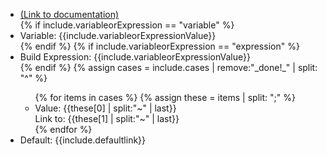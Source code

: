 <ul>
<li><a href="https://help.webex.com/en-us/article/n5595zd/Webex-Contact-Center-Setup-and-Administration-Guide#Cisco_Generic_Topic.dita_5b84496c-fa1d-407e-bebd-fa25d2bc0f49" target="_blank">(Link to documentation)</a></li>
{% if include.variableorExpression == "variable" %}<li>Variable: {{include.variableorExpressionValue}} </li> {% endif %}
{% if include.variableorExpression == "expression" %}<li>Build Expression: {{include.variableorExpressionValue}} </li> {% endif %}
{% assign cases = include.cases | remove:"_done!_" | split: "^" %}
<ul>
{% for items in cases  %}
{% assign these = items | split: ";"  %}
<li>Value: {{these[0] | split:"~" | last}} <br>Link to: {{these[1] | split:"~" | last}}</li>
{% endfor %}
</ul>
<li> Default: {{include.defaultlink}}</li>

</ul>

<script> (function() {Array.from(document.querySelectorAll("li")).forEach((element) => {element.innerHTML = element.innerHTML.replaceAll("\\","")})})()</script>
